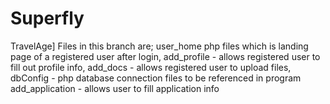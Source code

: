 # Superfly
TravelAge]
Files in this branch are;
user_home php files which is landing page of a registered user after login, 
add_profile - allows registered user to fill out profile info, 
add_docs - allows registered user to upload files,
dbConfig - php database connection files to be referenced in program
add_application - allows user to fill application info
